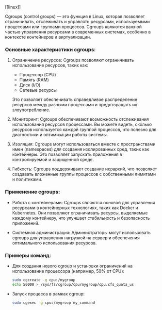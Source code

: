 [[linux]]

Cgroups (control groups) — это функция в Linux, которая позволяет ограничивать, отслеживать и управлять ресурсами, используемыми процессами или группами процессов. Cgroups являются важной частью управления ресурсами в современных системах, особенно в контексте контейнеров и виртуализации. 

### Основные характеристики cgroups:

1. Ограничение ресурсов: Cgroups позволяют ограничивать использование ресурсов, таких как:
   - Процессор (CPU)
   - Память (RAM)
   - Диск (I/O)
   - Сетевые ресурсы

   Это позволяет обеспечивать справедливое распределение ресурсов между разными процессами и предотвращать их злоупотребление.

2. Мониторинг: Cgroups обеспечивают возможность отслеживания использования ресурсов процессами. Вы можете видеть, сколько ресурсов используется каждой группой процессов, что полезно для диагностики и оптимизации работы системы.

3. Изоляция: Cgroups могут использоваться вместе с пространствами имен (namespaces) для создания изолированных сред, таких как контейнеры. Это позволяет запускать приложения в контролируемой и защищенной среде.

4. Гибкость: Cgroups поддерживают создание иерархий, что позволяет создавать вложенные группы процессов с собственными лимитами и политиками.

### Применение cgroups:

- Работа с контейнерами: Cgroups являются основой для управления ресурсами в контейнерных технологиях, таких как Docker и Kubernetes. Они позволяют ограничивать ресурсы, выделяемые каждому контейнеру, что улучшает стабильность и безопасность приложений.

- Системная администрация: Администраторы могут использовать cgroups для управления нагрузкой на сервер и обеспечения оптимального использования ресурсов.

### Примеры команд:

- Для создания нового cgroup и установки ограничений на использование процессора (например, 50% от CPU):
  ```bash
  sudo cgcreate -g cpu:/mygroup
  echo 50000 > /sys/fs/cgroup/cpu/mygroup/cpu.cfs_quota_us
  ```

- Запуск процесса в рамках cgroup:
  ```bash
  sudo cgexec -g cpu:/mygroup my_command
  ```